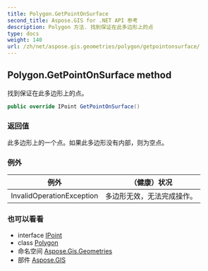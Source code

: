 ```yaml
---
title: Polygon.GetPointOnSurface
second_title: Aspose.GIS for .NET API 参考
description: Polygon 方法. 找到保证在此多边形上的点
type: docs
weight: 140
url: /zh/net/aspose.gis.geometries/polygon/getpointonsurface/
---
```

## Polygon.GetPointOnSurface method

找到保证在此多边形上的点。

```csharp
public override IPoint GetPointOnSurface()
```

### 返回值

此多边形上的一个点。如果此多边形没有内部，则为空点。

### 例外

| 例外 | （健康）状况 |
| --- | --- |
| InvalidOperationException | 多边形无效，无法完成操作。 |

### 也可以看看

* interface [IPoint](../../ipoint/)
* class [Polygon](../)
* 命名空间 [Aspose.Gis.Geometries](../../polygon/)
* 部件 [Aspose.GIS](../../../)


